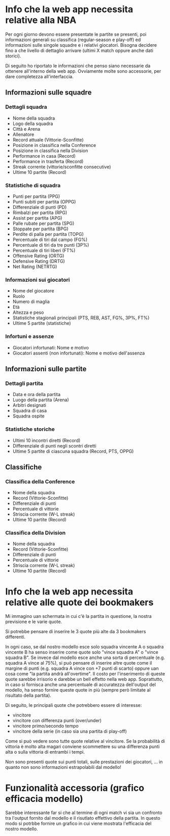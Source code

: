 # Info che la web app necessita relative alla NBA

Per ogni giorno devono essere presentate le partite se presenti, poi informazioni generali su classifica (regular-season e play-off) ed informazioni sulle singole squadre e i relativi giocatori. 
Bisogna decidere fino a che livello di dettaglio arrivare (ultimi X match oppure anche dati storici).

Di seguito ho riportato le informazioni che penso siano necessarie da ottenere all'interno della web app. Ovviamente molte sono accessorie, per dare completezza all'interfaccia. 



## Informazioni sulle squadre

### Dettagli squadra
- Nome della squadra
- Logo della squadra
- Città e Arena
- Allenatore
- Record attuale (Vittorie-Sconfitte)
- Posizione in classifica nella Conference
- Posizione in classifica nella Division
- Performance in casa (Record)
- Performance in trasferta (Record)
- Streak corrente (vittorie/sconfitte consecutive)
- Ultime 10 partite (Record)

### Statistiche di squadra
- Punti per partita (PPG)
- Punti subiti per partita (OPPG)
- Differenziale di punti (PD)
- Rimbalzi per partita (RPG)
- Assist per partita (APG)
- Palle rubate per partita (SPG)
- Stoppate per partita (BPG)
- Perdite di palla per partita (TOPG)
- Percentuale di tiri dal campo (FG%)
- Percentuale di tiri da tre punti (3P%)
- Percentuale di tiri liberi (FT%)
- Offensive Rating (ORTG)
- Defensive Rating (DRTG)
- Net Rating (NETRTG)

### Informazioni sui giocatori
- Nome del giocatore
- Ruolo
- Numero di maglia
- Età
- Altezza e peso
- Statistiche stagionali principali (PTS, REB, AST, FG%, 3P%, FT%)
- Ultime 5 partite (statistiche)

### Infortuni e assenze
- Giocatori infortunati: Nome e motivo
- Giocatori assenti (non infortunati): Nome e motivo dell'assenza




## Informazioni sulle partite

### Dettagli partita
- Data e ora della partita
- Luogo della partita (Arena)
- Arbitri designati
- Squadra di casa
- Squadra ospite

### Statistiche storiche
- Ultimi 10 incontri diretti (Record)
- Differenziale di punti negli scontri diretti
- Ultime 5 partite di ciascuna squadra (Record, PTS, OPPG)



## Classifiche

### Classifica della Conference
- Nome della squadra
- Record (Vittorie-Sconfitte)
- Differenziale di punti
- Percentuale di vittorie
- Striscia corrente (W-L streak)
- Ultime 10 partite (Record)

### Classifica della Division
- Nome della squadra
- Record (Vittorie-Sconfitte)
- Differenziale di punti
- Percentuale di vittorie
- Striscia corrente (W-L streak)
- Ultime 10 partite (Record)




# Info che la web app necessita relative alle quote dei bookmakers

Mi immagino uan schermata in cui c'è la partita in questione, la nostra previsione e le varie quote.

Si potrebbe pensare di inserire le 3 quote più alte da 3 bookmakers differenti.

In ogni caso, se dal nostro modello esce solo squadra vincente A o squadra vincente B ha senso inserire come quote solo "vince squadra A" o "vince squadra B".
Se invece dal modello esce anche una sorta di percentuale (e.g. squadra A vince al 75%), si può pensare di inserire altre quote come il margine di punti (e.g. squadra A vince con +7 punti di scarto) oppure uan cosa come "la partita andrà all'overtime".
Il costo per l'inserimento di queste quote sarebbe irrisorio e darebbe un bell effetto nella web app. Soprattutto, in caso si fornisca anche una percentuale di accuratezza dell'output del modello, ha senso fornire queste quote in più (sempre però limitate al risultato della partita).

Di seguito, le principali quote che potrebbero essere di interesse:
- vincitore
- vincitore con differenza punti (over/under)
- vincitore primo/secondo tempo
- vincitore della serie (in caso sia una partita di play-off)

Come si può vedere sono tutte quote relative al vincitore. Se la probabilità di vittoria è molto alta magari conviene scommettere su una differenza punti alta o sulla vittoria di entrambi i tempi.

Non sono presenti quote sui punti totali, sulle prestazioni dei giocatori, ... in quanto non sono informazioni estrapolabili dal modello!


# Funzionalità accessoria (grafico efficacia modello)
Sarebbe interessante far si che al termine di ogni match vi sia un confronto tra l'output fornito dal modello e il risutlato effettivo della partita.
In questo modo si potrbbe fornire un grafico in cui viene mostrata l'efficacia del nostro modello.